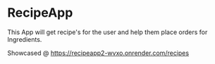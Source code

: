 # RecipeApp
This App will get recipe's for the user and help them place orders for Ingredients. 

Showcased @ https://recipeapp2-wvxo.onrender.com/recipes
